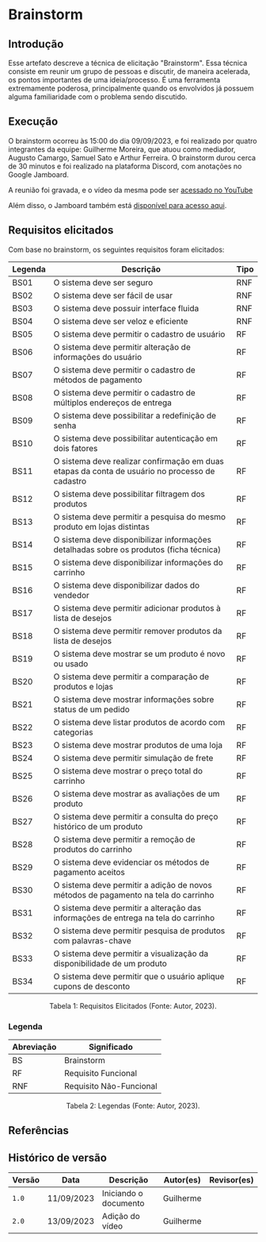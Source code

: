 # Brainstorm

## Introdução

Esse artefato descreve a técnica de elicitação "Brainstorm". Essa técnica
consiste em reunir um grupo de pessoas e discutir, de maneira acelerada, os
pontos importantes de uma ideia/processo. É uma ferramenta extremamente
poderosa, principalmente quando os envolvidos já possuem alguma familiaridade
com o problema sendo discutido.

## Execução

O brainstorm ocorreu às 15:00 do dia 09/09/2023, e foi realizado por quatro
integrantes da equipe: Guilherme Moreira, que atuou como mediador, Augusto
Camargo, Samuel Sato e Arthur Ferreira. O brainstorm durou cerca de 30 minutos
e foi realizado na plataforma Discord, com anotações no Google Jamboard.

A reunião foi gravada, e o vídeo da mesma pode ser [acessado no YouTube](https://youtu.be/iPBs625vqyI)

Além disso, o Jamboard também está [disponível para acesso aqui](https://jamboard.google.com/d/1LYhJ--aLO83xyl9gChIeb6xg0ekmfAr0TNkBrA45zIg/edit?usp=sharing).

## Requisitos elicitados

Com base no brainstorm, os seguintes requisitos foram elicitados:

| Legenda | Descrição                                                                                      | Tipo |
|---------|------------------------------------------------------------------------------------------------|------|
| BS01    | O sistema deve ser seguro                                                                      | RNF  |
| BS02    | O sistema deve ser fácil de usar                                                               | RNF  |
| BS03    | O sistema deve possuir interface fluida                                                        | RNF  |
| BS04    | O sistema deve ser veloz e eficiente                                                           | RNF  |
| BS05    | O sistema deve permitir o cadastro de usuário                                                  | RF |
| BS06    | O sistema deve permitir alteração de informações do usuário                                    | RF |
| BS07    | O sistema deve permitir o cadastro de métodos de pagamento                                     | RF |
| BS08    | O sistema deve permitir o cadastro de múltiplos endereços de entrega                           | RF |
| BS09    | O sistema deve possibilitar a redefinição de senha                                             | RF |
| BS10    | O sistema deve possibilitar autenticação em dois fatores                                       | RF |
| BS11    | O sistema deve realizar confirmação em duas etapas da conta de usuário no processo de cadastro | RF |
| BS12    | O sistema deve possibilitar filtragem dos produtos                                             | RF |
| BS13    | O sistema deve permitir a pesquisa do mesmo produto em lojas distintas                         | RF |
| BS14    | O sistema deve disponibilizar informações detalhadas sobre os produtos (ficha técnica)         | RF |
| BS15    | O sistema deve disponibilizar informações do carrinho                                          | RF |
| BS16    | O sistema deve disponibilizar dados do vendedor                                                | RF |
| BS17    | O sistema deve permitir adicionar produtos à lista de desejos                                  | RF |
| BS18    | O sistema deve permitir remover produtos da lista de desejos                                   | RF |
| BS19    | O sistema deve mostrar se um produto é novo ou usado                                           | RF |
| BS20    | O sistema deve permitir a comparação de produtos e lojas                                       | RF |
| BS21    | O sistema deve mostrar informações sobre status de um pedido                                   | RF |
| BS22    | O sistema deve listar produtos de acordo com categorias                                        | RF |
| BS23    | O sistema deve mostrar produtos de uma loja                                                    | RF |
| BS24    | O sistema deve permitir simulação de frete                                                     | RF |
| BS25    | O sistema deve mostrar o preço total do carrinho                                               | RF |
| BS26    | O sistema deve mostrar as avaliações de um produto                                             | RF |
| BS27    | O sistema deve permitir a consulta do preço histórico de um produto                            | RF |
| BS28    | O sistema deve permitir a remoção de produtos do carrinho                                      | RF |
| BS29    | O sistema deve evidenciar os métodos de pagamento aceitos                                      | RF |
| BS30    | O sistema deve permitir a adição de novos métodos de pagamento na tela do carrinho             | RF |
| BS31    | O sistema deve permitir a alteração das informações de entrega na tela do carrinho             | RF |
| BS32    | O sistema deve permitir pesquisa de produtos com palavras-chave                                | RF |
| BS33    | O sistema deve permitir a visualização da disponibilidade de um produto                        | RF |
| BS34    | O sistema deve permitir que o usuário aplique cupons de desconto                               | RF |

<div style="text-align: center">
<p>Tabela 1: Requisitos Elicitados (Fonte: Autor, 2023).</p>
</div>


### Legenda

| Abreviação | Significado             |
|------------|-------------------------|
| BS         | Brainstorm              |
| RF         | Requisito Funcional     |
| RNF        | Requisito Não-Funcional |


<div style="text-align: center">
<p>Tabela 2: Legendas (Fonte: Autor, 2023).</p>
</div>

## Referências

<!-- TODO: referências -->

## Histórico de versão

| Versão | Data       | Descrição             | Autor(es) | Revisor(es) |
|--------|------------|-----------------------|-----------|-------------|
| `1.0`  | 11/09/2023 | Iniciando o documento | Guilherme |             |
| `2.0`  | 13/09/2023 | Adição do vídeo       | Guilherme |             |
